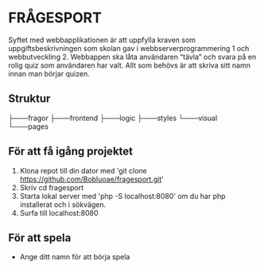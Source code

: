 # FRÅGESPORT

Syftet med webbapplikationen är att uppfylla kraven som uppgiftsbeskrivningen som skolan gav i webbserverprogrammering 1 och webbutveckling 2. Webbappen ska låta användaren “tävla” och svara på en rolig quiz som användaren har valt. Allt som behövs är att skriva sitt namn innan man börjar quizen.

## Struktur

├───fragor
├───frontend
├───logic
├───styles
└───visual
    └───pages

## För att få igång projektet 

1. Klona repot till din dator med 'git clone https://github.com/Bobluoae/fragesport.git'
2. Skriv cd fragesport
3. Starta lokal server med 'php -S localhost:8080' om du har php installerat och i sökvägen.
4. Surfa till localhost:8080

## För att spela

* Ange ditt namn för att börja spela